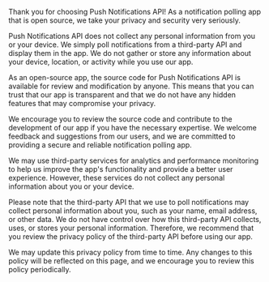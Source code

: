 Thank you for choosing Push Notifications API! As a notification polling app that is open source, we take your privacy and security very seriously.

Push Notifications API does not collect any personal information from you or your device. We simply poll notifications from a third-party API and display them in the app. We do not gather or store any information about your device, location, or activity while you use our app.

As an open-source app, the source code for Push Notifications API is available for review and modification by anyone. This means that you can trust that our app is transparent and that we do not have any hidden features that may compromise your privacy.

We encourage you to review the source code and contribute to the development of our app if you have the necessary expertise. We welcome feedback and suggestions from our users, and we are committed to providing a secure and reliable notification polling app.

We may use third-party services for analytics and performance monitoring to help us improve the app's functionality and provide a better user experience. However, these services do not collect any personal information about you or your device.

Please note that the third-party API that we use to poll notifications may collect personal information about you, such as your name, email address, or other data. We do not have control over how this third-party API collects, uses, or stores your personal information. Therefore, we recommend that you review the privacy policy of the third-party API before using our app.

We may update this privacy policy from time to time. Any changes to this policy will be reflected on this page, and we encourage you to review this policy periodically.
